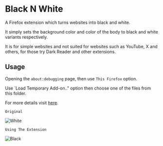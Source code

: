 # Black N White

A Firefox extension which turns websites into black and white.

It simply sets the background color and color of the body to black and white variants respectively.

It is for simple websites and not suited for websites such as YouTube, X and others, for those try Dark Reader and other extensions.

## Usage

Opening the `about:debugging` page, then use `This Firefox` option.

Use `Load Temporary Add-on.." option then choose one of the files from this folder.

For more details visit [here](https://firefox-source-docs.mozilla.org/devtools-user/about_colon_debugging/index.html).

`Original`

![White](https://raw.githubusercontent.com/surajkareppagol/Project-Assets/main/Black%20N%20White/White.png)

`Using The Extension`

![Black](https://raw.githubusercontent.com/surajkareppagol/Project-Assets/main/Black%20N%20White/Black.png)
